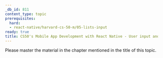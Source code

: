 ```yaml
---
_db_id: 811
content_type: topic
prerequisites:
  hard:
  - react-native/harvard-cs-50-m/05-lists-input
ready: true
title: CS50's Mobile App Development with React Native - User input and debugging
---
```


Please master the material in the chapter mentioned in the title of this topic.